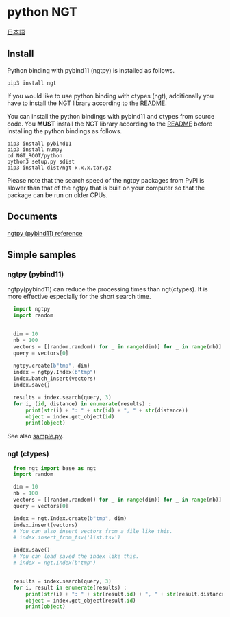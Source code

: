 
# python NGT

[日本語](README-jp.md)

## Install
Python binding with pybind11 (ngtpy) is installed as follows.
```
pip3 install ngt
```
If you would like to use python binding with ctypes (ngt), additionally you have to install the NGT library according to the [README](../README.md#build).

You can install the python bindings with pybind11 and ctypes from source code. You **MUST** install the NGT library according to the [README](../README.md#build) before installing the python bindings as follows.
```
pip3 install pybind11
pip3 install numpy
cd NGT_ROOT/python
python3 setup.py sdist
pip3 install dist/ngt-x.x.x.tar.gz
```
Please note that the search speed of the ngtpy packages from PyPI is slower than that of the ngtpy that is built on your computer so that the package can be run on older CPUs.  

## Documents

[ngtpy (pybind11) reference](README-ngtpy.md)

## Simple samples

### ngtpy (pybind11)

ngtpy(pybind11) can reduce the processing times than ngt(ctypes). It is more effective especially for the short search time. 

```python
  import ngtpy
  import random


  dim = 10
  nb = 100
  vectors = [[random.random() for _ in range(dim)] for _ in range(nb)]
  query = vectors[0]
  
  ngtpy.create(b"tmp", dim)
  index = ngtpy.Index(b"tmp")
  index.batch_insert(vectors)
  index.save()

  results = index.search(query, 3)
  for i, (id, distance) in enumerate(results) :
      print(str(i) + ": " + str(id) + ", " + str(distance))
      object = index.get_object(id)
      print(object)

```

See also [sample.py](https://github.com/yahoojapan/NGT/blob/master/python/sample/sample.py).

### ngt (ctypes)

```python
  from ngt import base as ngt
  import random

  dim = 10
  nb = 100
  vectors = [[random.random() for _ in range(dim)] for _ in range(nb)]
  query = vectors[0]

  index = ngt.Index.create(b"tmp", dim)
  index.insert(vectors)
  # You can also insert vectors from a file like this.
  # index.insert_from_tsv('list.tsv') 

  index.save()
  # You can load saved the index like this.
  # index = ngt.Index(b"tmp")


  results = index.search(query, 3)
  for i, result in enumerate(results) :
      print(str(i) + ": " + str(result.id) + ", " + str(result.distance))
      object = index.get_object(result.id)
      print(object)
      
```
